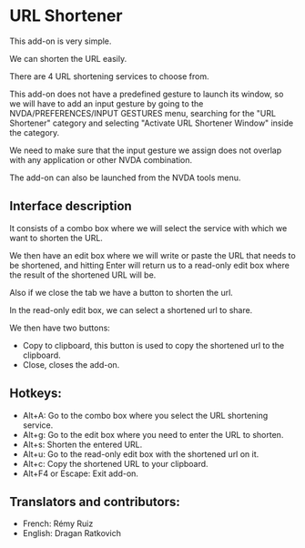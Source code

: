 # URL Shortener
This add-on is very simple.

We can shorten the URL easily.

There are 4 URL shortening services to choose from.

This add-on does not have a predefined gesture to launch its window, so we will have to add an input gesture by going to the NVDA/PREFERENCES/INPUT GESTURES menu, searching for the "URL Shortener" category and selecting "Activate URL Shortener Window" inside the category.

We need to make sure that the input gesture we assign does not overlap with any application or other NVDA combination.

The add-on can also be launched from the NVDA tools menu.

## Interface description
It consists of a combo box where we will select the service with which we want to shorten the URL.

We then have an edit box where we will write or paste the URL that needs to be shortened, and hitting Enter will return us to a read-only edit box where the result of the shortened URL will be.

Also if we close the tab we have a button to shorten the url.

In the read-only edit box, we can select a shortened url to share.

We then have two buttons:

* Copy to clipboard, this button is used to copy the shortened url to the clipboard.
* Close, closes the add-on.

## Hotkeys:

* Alt+A: Go to the combo box where you select the URL shortening service.
* Alt+g: Go to the edit box where you need to enter the URL to shorten.
* Alt+s: Shorten the entered URL.
* Alt+u: Go to the read-only edit box with the shortened url on it.
* Alt+c: Copy the shortened URL to your clipboard.
* Alt+F4 or Escape: Exit add-on.

## Translators and contributors:

* French: Rémy Ruiz
* English: Dragan Ratkovich